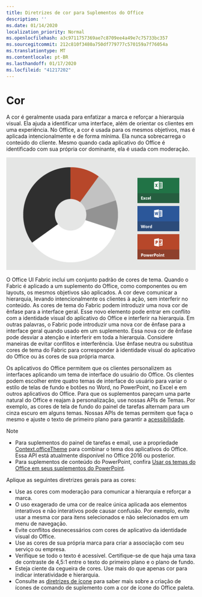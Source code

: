 ```yaml
---
title: Diretrizes de cor para Suplementos do Office
description: ''
ms.date: 01/14/2020
localization_priority: Normal
ms.openlocfilehash: a3c9711757369ae7c8709ee4a49e7c75733bc357
ms.sourcegitcommit: 212c810f3480a750df779777c570159a7f76054a
ms.translationtype: MT
ms.contentlocale: pt-BR
ms.lasthandoff: 01/17/2020
ms.locfileid: "41217202"
---
```

# <a name="color"></a>Cor

A cor é geralmente usada para enfatizar a marca e reforçar a hierarquia visual. Ela ajuda a identificar uma interface, além de orientar os clientes em uma experiência. No Office, a cor é usada para os mesmos objetivos, mas é aplicada intencionalmente e de forma mínima. Ela nunca sobrecarrega o conteúdo do cliente. Mesmo quando cada aplicativo do Office é identificado com sua própria cor dominante, ela é usada com moderação.

![Imagem do esquema de cores do Office e o esquema de cores do Word, PowerPoint e Excel](../images/office-addins-color-schemes.png)

O Office UI Fabric inclui um conjunto padrão de cores de tema. Quando o Fabric é aplicado a um suplemento do Office, como componentes ou em layouts, os mesmos objetivos são aplicados. A cor deve comunicar a hierarquia, levando intencionalmente os clientes à ação, sem interferir no conteúdo. As cores de tema do Fabric podem introduzir uma nova cor de ênfase para a interface geral. Esse novo elemento pode entrar em conflito com a identidade visual do aplicativo do Office e interferir na hierarquia. Em outras palavras, o Fabric pode introduzir uma nova cor de ênfase para a interface geral quando usado em um suplemento. Essa nova cor de ênfase pode desviar a atenção e interferir em toda a hierarquia. Considere maneiras de evitar conflitos e interferência. Use ênfase neutra ou substitua cores de tema do Fabric para corresponder à identidade visual do aplicativo do Office ou às cores de sua própria marca.

Os aplicativos do Office permitem que os clientes personalizem as interfaces aplicando um tema de interface do usuário do Office. Os clientes podem escolher entre quatro temas de interface do usuário para variar o estilo de telas de fundo e botões no Word, no PowerPoint, no Excel e em outros aplicativos do Office. Para que os suplementos pareçam uma parte natural do Office e reajam à personalização, use nossas APIs de Temas. Por exemplo, as cores de tela de fundo do painel de tarefas alternam para um cinza escuro em alguns temas. Nossas APIs de temas permitem que faça o mesmo e ajuste o texto de primeiro plano para garantir a [acessibilidade](../design/accessibility-guidelines.md).

> [!NOTE]
> - Para suplementos do painel de tarefas e email, use a propriedade [Context.officeTheme](/javascript/api/office/office.context) para combinar o tema dos aplicativos do Office. Essa API está atualmente disponível no Office 2016 ou posterior.
> - Para suplementos de conteúdo do PowerPoint, confira [Usar os temas do Office em seus suplementos do PowerPoint](../powerpoint/use-document-themes-in-your-powerpoint-add-ins.md).

Aplique as seguintes diretrizes gerais para as cores:

* Use as cores com moderação para comunicar a hierarquia e reforçar a marca.
* O uso exagerado de uma cor de realce única aplicada aos elementos interativos e não interativos pode causar confusão. Por exemplo, evite usar a mesma cor para itens selecionados e não selecionados em um menu de navegação.
* Evite conflitos desnecessários com cores de aplicativo da identidade visual do Office.
* Use as cores de sua própria marca para criar a associação com seu serviço ou empresa.
* Verifique se todo o texto é acessível. Certifique-se de que haja uma taxa de contraste de 4,5:1 entre o texto do primeiro plano e o plano de fundo.
* Esteja ciente da cegueira de cores. Use mais do que apenas cor para indicar interatividade e hierarquia.
* Consulte as [diretrizes de ícone](../design/add-in-icons.md) para saber mais sobre a criação de ícones de comando de suplemento com a cor de ícone do Office paleta.
